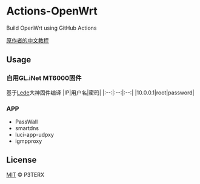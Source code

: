 # Actions-OpenWrt

Build OpenWrt using GitHub Actions

[原作者的中文教程](https://p3terx.com/archives/build-openwrt-with-github-actions.html)

## Usage

### 自用GL.iNet MT6000固件
基于[Lede](https://github.com/coolsnowwolf/lede)大神固件编译
|IP|用户名|密码|
|:--:|:--:|:--:|
|10.0.0.1|root|password|

### APP
- PassWall
- smartdns
- luci-app-udpxy
- igmpproxy


## License

[MIT](https://github.com/P3TERX/Actions-OpenWrt/blob/main/LICENSE) © P3TERX
